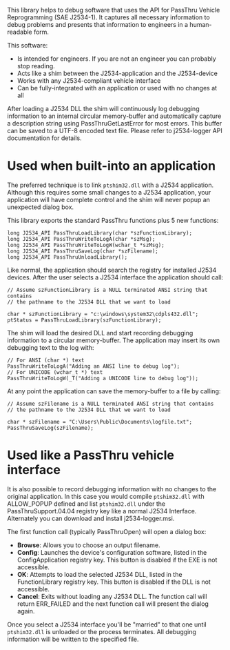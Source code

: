 This library helps to debug software that uses the API for PassThru Vehicle Reprogramming (SAE J2534-1). It captures all necessary information to debug problems and presents that information to engineers in a human-readable form.

This software:

* Is intended for engineers. If you are not an engineer you can probably stop reading.
* Acts like a shim between the J2534-application and the J2534-device
* Works with any J2534-compliant vehicle interface
* Can be fully-integrated with an application or used with no changes at all

After loading a J2534 DLL the shim will continuously log debugging information to an internal circular memory-buffer and automatically capture a description string using PassThruGetLastError for most errors. This buffer can be saved to a UTF-8 encoded text file. Please refer to j2534-logger API documentation for details.

# Used when built-into an application

The preferred technique is to link `ptshim32.dll` with a J2534 application. Although this requires some small changes to a J2534 application, your application will have complete control and the shim will never popup an unexpected dialog box.

This library exports the standard PassThru functions plus 5 new functions:

```
long J2534_API PassThruLoadLibrary(char *szFunctionLibrary);
long J2534_API PassThruWriteToLogA(char *szMsg);
long J2534_API PassThruWriteToLogW(wchar_t *szMsg);
long J2534_API PassThruSaveLog(char *szFilename);
long J2534_API PassThruUnloadLibrary();
```

Like normal, the application should search the registry for installed J2534 devices. After the user selects a J2534 interface the application should call:

```
// Assume szFunctionLibrary is a NULL terminated ANSI string that contains
// the pathname to the J2534 DLL that we want to load

char * szFunctionLibrary = "c:\windows\system32\cdpls432.dll";
ptStatus = PassThruLoadLibrary(szFunctionLibrary);
```

The shim will load the desired DLL and start recording debugging information to a circular memory-buffer. The application may insert its own debugging text to the log with:

```
// For ANSI (char *) text
PassThruWriteToLogA("Adding an ANSI line to debug log");
// For UNICODE (wchar_t *) text
PassThruWriteToLogW(_T("Adding a UNICODE line to debug log"));
```

At any point the application can save the memory-buffer to a file by calling:

```
// Assume szFilename is a NULL terminated ANSI string that contains
// the pathname to the J2534 DLL that we want to load

char * szFilename = "C:\Users\Public\Documents\logfile.txt";
PassThruSaveLog(szFilename);
```

# Used like a PassThru vehicle interface

It is also possible to record debugging information with no changes to the original application. In this case you would compile `ptshim32.dll` with ALLOW_POPUP defined and list `ptshim32.dll` under the PassThruSupport.04.04 registry key like a normal J2534 Interface. Alternately you can download and install j2534-logger.msi.

The first function call (typically PassThruOpen) will open a dialog box:

- __Browse__: Allows you to choose an output filename.
- __Config__: Launches the device's configuration software, listed in the ConfigApplication registry key. This button is disabled if the EXE is not accessible.
- __OK__: Attempts to load the selected J2534 DLL, listed in the FunctionLibrary registry key. This button is disabled if the DLL is not accessible.
- __Cancel__: Exits without loading any J2534 DLL. The function call will return ERR_FAILED and the next function call will present the dialog again.

Once you select a J2534 interface you'll be "married" to that one until `ptshim32.dll` is unloaded or the process terminates. All debugging information will be written to the specified file.
